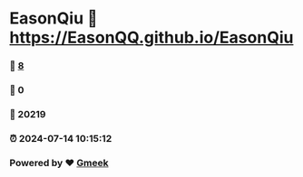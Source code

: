 # EasonQiu :link: https://EasonQQ.github.io/EasonQiu 
### :page_facing_up: [8](https://EasonQQ.github.io/EasonQiu/tag.html) 
### :speech_balloon: 0 
### :hibiscus: 20219 
### :alarm_clock: 2024-07-14 10:15:12 
### Powered by :heart: [Gmeek](https://github.com/Meekdai/Gmeek)

